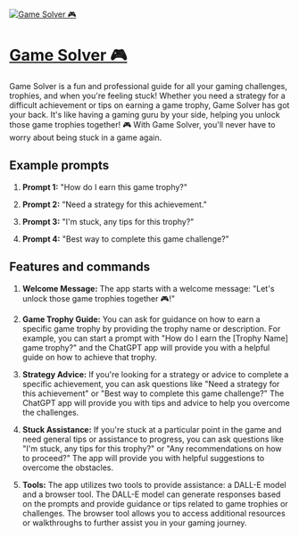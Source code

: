 [![Game Solver 🎮](https://files.oaiusercontent.com/file-1pkuSOJdcVwQCkRRnPOBGkjQ?se=2123-10-18T06%3A12%3A28Z&sp=r&sv=2021-08-06&sr=b&rscc=max-age%3D31536000%2C%20immutable&rscd=attachment%3B%20filename%3D72d5e110-4b17-48b2-9f3a-9cb387c73a6a.png&sig=M3Lq2CBpiEWgVCoxhtzly93aGXoMRkJfweLsAZajm70%3D)](https://chat.openai.com/g/g-hXotOnYgI-game-solver)

# [Game Solver 🎮](https://chat.openai.com/g/g-hXotOnYgI-game-solver)

Game Solver is a fun and professional guide for all your gaming challenges, trophies, and when you're feeling stuck! Whether you need a strategy for a difficult achievement or tips on earning a game trophy, Game Solver has got your back. It's like having a gaming guru by your side, helping you unlock those game trophies together! 🎮 With Game Solver, you'll never have to worry about being stuck in a game again.

## Example prompts

1. **Prompt 1:** "How do I earn this game trophy?"

2. **Prompt 2:** "Need a strategy for this achievement."

3. **Prompt 3:** "I'm stuck, any tips for this trophy?"

4. **Prompt 4:** "Best way to complete this game challenge?"

## Features and commands

1. **Welcome Message:** The app starts with a welcome message: "Let's unlock those game trophies together 🎮!"

2. **Game Trophy Guide:** You can ask for guidance on how to earn a specific game trophy by providing the trophy name or description. For example, you can start a prompt with "How do I earn the [Trophy Name] game trophy?" and the ChatGPT app will provide you with a helpful guide on how to achieve that trophy.

3. **Strategy Advice:** If you're looking for a strategy or advice to complete a specific achievement, you can ask questions like "Need a strategy for this achievement" or "Best way to complete this game challenge?" The ChatGPT app will provide you with tips and advice to help you overcome the challenges.

4. **Stuck Assistance:** If you're stuck at a particular point in the game and need general tips or assistance to progress, you can ask questions like "I'm stuck, any tips for this trophy?" or "Any recommendations on how to proceed?" The app will provide you with helpful suggestions to overcome the obstacles.

5. **Tools:** The app utilizes two tools to provide assistance: a DALL-E model and a browser tool. The DALL-E model can generate responses based on the prompts and provide guidance or tips related to game trophies or challenges. The browser tool allows you to access additional resources or walkthroughs to further assist you in your gaming journey.